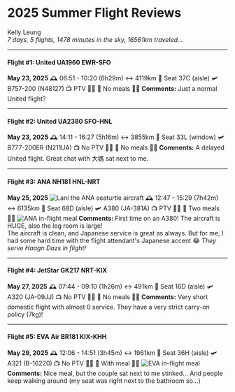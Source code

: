 # 2025 Summer Flight Reviews
Kelly Leung
<br>
*7 days,*
*5 flights,*
*1478 minutes in the sky,*
*16561km traveled...*

---

#### Flight #1: United UA1960 EWR-SFO
**May 23, 2025**
🕰️ 06:51 - 10:20 (6h29m)
↔️ 4119km
💺 Seat 37C (aisle)
🛩️ B757-200 (N48127)
📺 PTV 👍🏻 
🍱 No meals 👎🏻
**Comments:** Just a normal United flight?

--- 

#### Flight #2: United UA2380 SFO-HNL
**May 23, 2025**
🕰️ 14:11 - 16:27 (5h16m)
↔️ 3855km
💺 Seat 33L (window)
🛩️ B777-200ER (N211UA)
📺 No PTV 👎🏻
🍱 No meals 👎🏻
**Comments:** A delayed United flight. Great chat with 大媽 sat next to me.

--- 

#### Flight #3: ANA NH181 HNL-NRT
**May 25, 2025**
![Lani the ANA seaturtle aircraft](/travel-site/summer-travels/ana-lani.jpeg "Lani, the ANA A380 HNL-NRT aircraft")
🕰️ 12:47 - 15:29 (7h42m)
↔️ 6135km
💺 Seat 68D (aisle)
🛩️ A380 (JA-381A)
📺 PTV 👍🏻
🍱 Two meals 👍🏻
![ANA in-flight meal](/travel-site/summer-travels/ana-meal.jpeg "NH181 in-flight meal")
**Comments:** First time on an A380! The aircraft is HUGE, also the leg room is large!  
The aircraft is clean, and Japanese service is great as always. But for me, I had some hard time with the flight attendant's Japanese accent 😂
*They serve Haagn Dazs in flight!*

---

#### Flight #4: JetStar GK217 NRT-KIX
**May 27, 2025**
🕰️ 07:44 - 09:10 (1h26m)
↔️ 491km
💺 Seat 16D (aisle)
🛩️ A320 (JA-09JJ)
📺 No PTV 👎🏻
🍱 No meals 👎🏻
**Comments:** Very short domestic flight with almost 0 service. They have a very strict carry-on policy (7kg)!

--- 

#### Flight #5: EVA Air BR181 KIX-KHH
**May 29, 2025**
🕰️ 12:06 - 14:51 (3h45m)
↔️ 1961km
💺 Seat 36H (aisle)
🛩️ A321 (B-16220)
📺 No PTV 👎🏻
🍱 With meal 👍🏻
![EVA in-flight meal](/travel-site/summer-travels/eva-meal.jpeg "Meal on EVA flight")
**Comments:** Nice meal, but the couple sat next to me stinked... And people keep walking around (my seat was right next to the bathroom so...)
